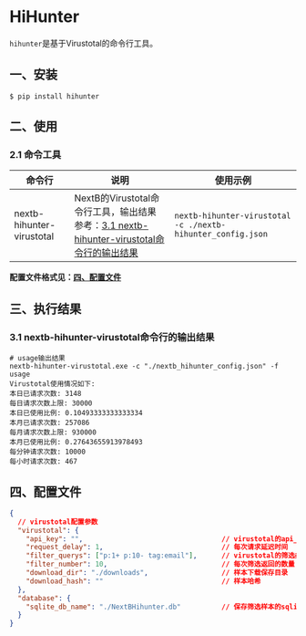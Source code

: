 # HiHunter

`hihunter`是基于Virustotal的命令行工具。

## 一、安装

```
$ pip install hihunter
```

## 二、使用

### 2.1 命令工具

|命令行|说明|使用示例|
|----|----|----|
|nextb-hihunter-virustotal|NextB的Virustotal命令行工具，输出结果参考：[3.1 nextb-hihunter-virustotal命令行的输出结果](#31-nextb-hihunter-virustotal命令行的输出结果)|`nextb-hihunter-virustotal -c ./nextb-hihunter_config.json`|

**配置文件格式见：[四、配置文件](#四配置文件)**

## 三、执行结果

### 3.1 nextb-hihunter-virustotal命令行的输出结果

```
# usage输出结果
nextb-hihunter-virustotal.exe -c "./nextb_hihunter_config.json" -f usage
Virustotal使用情况如下:
本日已请求次数: 3148
每日请求次数上限: 30000
本日已使用比例: 0.10493333333333334
本月已请求次数: 257086
每月请求次数上限: 930000
本月已使用比例: 0.27643655913978493
每分钟请求次数: 10000
每小时请求次数: 467
```

## 四、配置文件

```json
{
  // virustotal配置参数
  "virustotal": {
    "api_key": "",                                  // virustotal的api_key
    "request_delay": 1,                             // 每次请求延迟时间
    "filter_querys": ["p:1+ p:10- tag:email"],      // virustotal的筛选条件
    "filter_number": 10,                            // 每次筛选返回的数量
    "download_dir": "./downloads",                  // 样本下载保存目录
    "download_hash": ""                             // 样本哈希
  },
  "database": {
    "sqlite_db_name": "./NextBHihunter.db"          // 保存筛选样本的sqlite数据库名称
  }
}
```